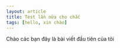 ```yaml
---
layout: article
title: Test lần nữa cho chắc
tags: [hello, xin chào]
---
```

Chào các bạn đây là bài viết đầu tiên của tôi
